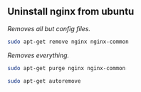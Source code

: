 Uninstall nginx from ubuntu
---------------------------
_Removes all but config files._
```bash
sudo apt-get remove nginx nginx-common
```
_Removes everything._
```bash
sudo apt-get purge nginx nginx-common
```
```bash
sudo apt-get autoremove
```
